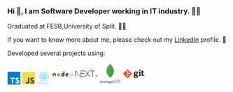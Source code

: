 ### Hi :wave:, I am Software Developer working in IT industry. :woman_technologist:

Graduated at FESB,University of Split. :woman_student:

If you want to know more about me, please check out my [LinkedIn](https://www.linkedin.com/in/antonia-bajic/) profile. :monocle_face:

Developed several projects using: 

<div class="flex flex-row justify-center items-center">
    <img src="https://github.com/devicons/devicon/blob/master/icons/typescript/typescript-plain.svg" width="30" height="30"/>
    <img src="https://github.com/devicons/devicon/blob/master/icons/javascript/javascript-original.svg" width="30" height="30"/>  
    <img src="https://github.com/devicons/devicon/blob/master/icons/react/react-original-wordmark.svg" width="30" height="30"/>
    <img src="https://github.com/devicons/devicon/blob/master/icons/nodejs/nodejs-original-wordmark.svg" width="50" height="50"/>
    <img src="https://github.com/devicons/devicon/blob/master/icons/nextjs/nextjs-original-wordmark.svg" width="50" height="50"/>
    <img src="https://github.com/devicons/devicon/blob/master/icons/mongodb/mongodb-original-wordmark.svg" width="50" height="50"/>
    <img src="https://github.com/devicons/devicon/blob/master/icons/git/git-original-wordmark.svg" width="50" height="50"/>
</div>



<!--
**AntoniaBajic/AntoniaBajic** is a ✨ _special_ ✨ repository because its `README.md` (this file) appears on your GitHub profile.

Here are some ideas to get you started:

- 🔭 I’m currently working on ...
- 🌱 I’m currently learning ...
- 👯 I’m looking to collaborate on ...
- 🤔 I’m looking for help with ...
- 💬 Ask me about ...
- 📫 How to reach me: ...
- 😄 Pronouns: ...
- ⚡ Fun fact: ...
-->
